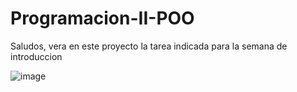 # Programacion-II-POO
Saludos, vera en este proyecto la tarea indicada para la semana de introduccion 

![image](https://user-images.githubusercontent.com/115595009/214072440-ba06b398-0e09-4be6-8961-796d65abe46e.png)

